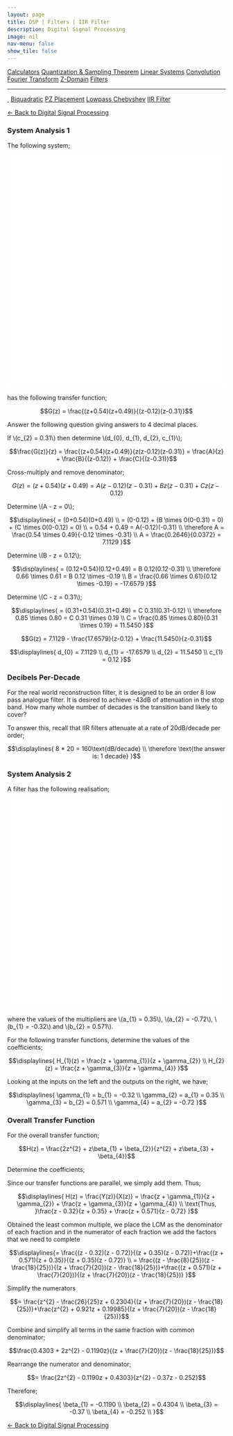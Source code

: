 ```yaml
---
layout: page
title: DSP | Filters | IIR Filter
description: Digital Signal Processing
image: nil
nav-menu: false
show_tile: false
---
```


<script type="text/javascript" id="MathJax-script" async
  src="https://cdn.jsdelivr.net/npm/mathjax@3/es5/tex-mml-chtml.js">
</script>
<script>
MathJax = {
  tex: {
    inlineMath: [['\\(', '\\)']]
  }
};
</script>

<a href="../calculators.html" class="button small">Calculators</a>
<a href="../sampling-theorem.html" class="button small">Quantization & Sampling Theorem</a>
<a href="../linear-systems.html" class="button small">Linear Systems</a>
<a href="../convolution.html" class="button small">Convolution</a>
<a href="../fourier-transform" class="button small">Fourier Transform</a>
<a href="../z-domain" class="button small">Z-Domain</a>
<a href="../filters" class="button special small">Filters</a>

<hr />

<a href="./" style="border-bottom: none;"><i class="icon fa-home">&nbsp;</i></a>
<a href="biquad.html" class="button small">Biquadratic</a>
<a href="pz-placement.html" class="button small">PZ Placement</a>
<a href="lp-chebyshev-type-1.html" class="button small">Lowpass Chebyshev</a>
<a href="iir-filter.html" class="button special small">IIR Filter</a>

<a href="/digital-signal-processing">&#x2190; Back to Digital Signal Processing</a>

### System Analysis 1

The following system;

<img src="/assets/images/dsp/filter1.png" />

has the following transfer function;

$$G(z) = \frac{(z+0.54)(z+0.49)}{(z-0.12)(z-0.31)}$$

Answer the following question giving answers to 4 decimal places.

If \\(c_{2} = 0.31\\) then determine \\(d_{0}, d_{1}, d_{2}, c_{1}\\);

$$\frac{G(z)}{z} = \frac{(z+0.54)(z+0.49)}{z(z-0.12)(z-0.31)} = \frac{A}{z} + \frac{B}{(z-0.12)} + \frac{C}{(z-0.31)}$$

Cross-multiply and remove denominator;

$$G(z) = (z+0.54)(z+0.49) = A(z-0.12)(z-0.31)+Bz(z-0.31)+Cz(z-0.12)$$

Determine \\(A - z = 0\\);

$$\displaylines{
= (0+0.54)(0+0.49) \\
= (0-0.12) + (B \times 0(0-0.31) = 0) + (C \times 0(0-0.12) = 0) \\
= 0.54 + 0.49 = A(-0.12)(-0.31) \\
\therefore A = \frac{0.54 \times 0.49}{-0.12 \times -0.31} \\
A = \frac{0.2646}{0.0372} = 7.1129
}$$

Determine \\(B - z = 0.12\\);

$$\displaylines{
= (0.12+0.54)(0.12+0.49) = B 0.12(0.12-0.31) \\
\therefore 0.66 \times 0.61 = B 0.12 \times -0.19 \\
B = \frac{0.66 \times 0.61}{0.12 \times -0.19} = -17.6579
}$$

Determine \\(C - z = 0.31\\);

$$\displaylines{
= (0.31+0.54)(0.31+0.49) = C 0.31(0.31-0.12) \\
\therefore 0.85 \times 0.80 = C 0.31 \times 0.19 \\
C = \frac{0.85 \times 0.80}{0.31 \times 0.19} = 11.5450
}$$

$$G(z) = 7.1129 - \frac{17.6579}{z-0.12} + \frac{11.5450}{z-0.31}$$

$$\displaylines{
d_{0} = 7.1129 \\
d_{1} = -17.6579 \\
d_{2} = 11.5450 \\
c_{1} = 0.12
}$$

### Decibels Per-Decade

For the real world reconstruction filter, it is designed to be an order 8 low pass analogue filter. It is desired to achieve -43dB of attenuation in the stop band. How many whole number of decades is the transition band likely to cover?

To answer this, recall that IIR filters attenuate at a rate of 20dB/decade per order;

$$\displaylines{
8 * 20 = 160\text{dB/decade} \\
\therefore \text{the answer is: 1 decade}
}$$

### System Analysis 2

A filter has the following realisation;

<img src="/assets/images/dsp/filter2.png" />

where the values of the multipliers are \\(a_{1} = 0.35\\), \\(a_{2} = -0.72\\), \\(b_{1} = -0.32\\) and \\(b_{2} = 0.571\\).

For the following transfer functions, determine the values of the coefficients;

$$\displaylines{
H_{1}(z) = \frac{z + \gamma_{1}}{z + \gamma_{2}} \\
H_{2}(z) = \frac{z + \gamma_{3}}{z + \gamma_{4}}
}$$

Looking at the inputs on the left and the outputs on the right, we have;

$$\displaylines{
\gamma_{1} = b_{1} = -0.32 \\
\gamma_{2} = a_{1} = 0.35 \\
\gamma_{3} = b_{2} = 0.571 \\
\gamma_{4} = a_{2} = -0.72
}$$

### Overall Transfer Function

For the overall transfer function;

$$H(z) = \frac{2z^{2} + z\beta_{1} + \beta_{2}}{z^{2} + z\beta_{3} + \beta_{4}}$$

Determine the coefficients;

Since our transfer functions are parallel, we simply add them. Thus;

$$\displaylines{
H(z) = \frac{Y(z)}{X(z)} = \frac{z + \gamma_{1}}{z + \gamma_{2}} + \frac{z + \gamma_{3}}{z + \gamma_{4}} \\
\text{Thus, }\frac{z - 0.32}{z + 0.35} + \frac{z + 0.571}{z - 0.72}
}$$

Obtained the least common multiple, we place the LCM as the denominator of each fraction and in the numerator of each fraction we add the factors that we need to complete

$$\displaylines{= \frac{(z - 0.32)(z - 0.72)}{(z + 0.35)(z - 0.72)}+\frac{(z + 0.571)(z + 0.35)}{(z + 0.35)(z - 0.72)} \\
= \frac{(z - \frac{8}{25})(z - \frac{18}{25})}{(z + \frac{7}{20})(z - \frac{18}{25})}+\frac{(z + 0.571)(z + \frac{7}{20})}{(z + \frac{7}{20})(z - \frac{18}{25})}
}$$

Simplify the numerators

$$= \frac{z^{2} - \frac{26}{25}z + 0.2304}{(z + \frac{7}{20})(z - \frac{18}{25})}+\frac{z^{2} + 0.921z + 0.19985}{(z + \frac{7}{20})(z - \frac{18}{25})}$$

Combine and simplify all terms in the same fraction with common denominator;

$$\frac{0.4303 + 2z^{2} - 0.1190z}{(z + \frac{7}{20})(z - \frac{18}{25})}$$

Rearrange the numerator and denominator;

$$= \frac{2z^{2} - 0.1190z + 0.4303}{z^{2} - 0.37z - 0.252}$$

Therefore;

$$\displaylines{
\beta_{1} = -0.1190 \\
\beta_{2} = 0.4304 \\
\beta_{3} = -0.37 \\
\beta_{4} = -0.252 \\
}$$

<a href="/digital-signal-processing">&#x2190; Back to Digital Signal Processing</a>